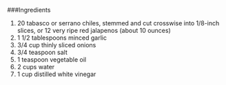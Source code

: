 ###Ingredients

1. 20 tabasco or serrano chiles, stemmed and cut crosswise into 1/8-inch slices, or 12 very ripe red jalapenos (about 10 ounces)
1. 1 1/2 tablespoons minced garlic
1. 3/4 cup thinly sliced onions
1. 3/4 teaspoon salt
1. 1 teaspoon vegetable oil
1. 2 cups water
1. 1 cup distilled white vinegar
